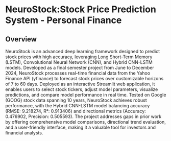 # NeuroStock:Stock Price Prediction System - Personal Finance
## Overview
NeuroStock is an advanced deep learning framework designed to predict stock prices with high accuracy, leveraging Long Short-Term Memory (LSTM), Convolutional Neural Network (CNN), and Hybrid CNN-LSTM models. Developed as a final semester project from June to December 2024, NeuroStock processes real-time financial data from the Yahoo Finance API (yfinance) to forecast stock prices over customizable horizons of 7 to 60 days. Deployed as an interactive Streamlit web application, it enables users to select stock tickers, adjust model parameters, visualize predictions, and compare model performance in real time. Tested on Google (GOOG) stock data spanning 10 years, NeuroStock achieves robust performance, with the Hybrid CNN-LSTM model balancing accuracy (RMSE: 9.218274, R²: 0.913406) and directional metrics (Accuracy: 0.476902, Precision: 0.505593). The project addresses gaps in prior work by offering comprehensive model comparisons, directional trend evaluation, and a user-friendly interface, making it a valuable tool for investors and financial analysts.

